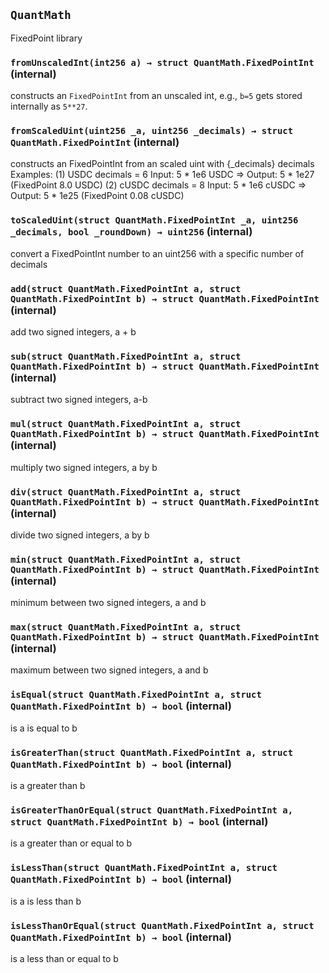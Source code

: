 ## `QuantMath`

FixedPoint library




### `fromUnscaledInt(int256 a) → struct QuantMath.FixedPointInt` (internal)

constructs an `FixedPointInt` from an unscaled int, e.g., `b=5` gets stored internally as `5**27`.




### `fromScaledUint(uint256 _a, uint256 _decimals) → struct QuantMath.FixedPointInt` (internal)

constructs an FixedPointInt from an scaled uint with {_decimals} decimals
Examples:
(1)  USDC    decimals = 6
     Input:  5 * 1e6 USDC  =>    Output: 5 * 1e27 (FixedPoint 8.0 USDC)
(2)  cUSDC   decimals = 8
     Input:  5 * 1e6 cUSDC =>    Output: 5 * 1e25 (FixedPoint 0.08 cUSDC)




### `toScaledUint(struct QuantMath.FixedPointInt _a, uint256 _decimals, bool _roundDown) → uint256` (internal)

convert a FixedPointInt number to an uint256 with a specific number of decimals




### `add(struct QuantMath.FixedPointInt a, struct QuantMath.FixedPointInt b) → struct QuantMath.FixedPointInt` (internal)

add two signed integers, a + b




### `sub(struct QuantMath.FixedPointInt a, struct QuantMath.FixedPointInt b) → struct QuantMath.FixedPointInt` (internal)

subtract two signed integers, a-b




### `mul(struct QuantMath.FixedPointInt a, struct QuantMath.FixedPointInt b) → struct QuantMath.FixedPointInt` (internal)

multiply two signed integers, a by b




### `div(struct QuantMath.FixedPointInt a, struct QuantMath.FixedPointInt b) → struct QuantMath.FixedPointInt` (internal)

divide two signed integers, a by b




### `min(struct QuantMath.FixedPointInt a, struct QuantMath.FixedPointInt b) → struct QuantMath.FixedPointInt` (internal)

minimum between two signed integers, a and b




### `max(struct QuantMath.FixedPointInt a, struct QuantMath.FixedPointInt b) → struct QuantMath.FixedPointInt` (internal)

maximum between two signed integers, a and b




### `isEqual(struct QuantMath.FixedPointInt a, struct QuantMath.FixedPointInt b) → bool` (internal)

is a is equal to b




### `isGreaterThan(struct QuantMath.FixedPointInt a, struct QuantMath.FixedPointInt b) → bool` (internal)

is a greater than b




### `isGreaterThanOrEqual(struct QuantMath.FixedPointInt a, struct QuantMath.FixedPointInt b) → bool` (internal)

is a greater than or equal to b




### `isLessThan(struct QuantMath.FixedPointInt a, struct QuantMath.FixedPointInt b) → bool` (internal)

is a is less than b




### `isLessThanOrEqual(struct QuantMath.FixedPointInt a, struct QuantMath.FixedPointInt b) → bool` (internal)

is a less than or equal to b





